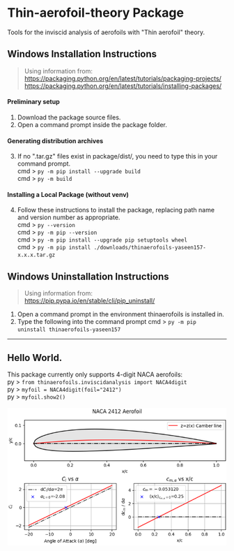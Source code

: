 # Thin-aerofoil-theory Package

Tools for the inviscid analysis of aerofoils with "Thin aerofoil" theory.

## Windows Installation Instructions
> Using information from:<br>
> https://packaging.python.org/en/latest/tutorials/packaging-projects/<br>
> https://packaging.python.org/en/latest/tutorials/installing-packages/<br>
#### Preliminary setup
1. Download the package source files.
2. Open a command prompt inside the package folder.

#### Generating distribution archives
3. If no ".tar.gz" files exist in package/dist/, you need to type this in your command prompt.<br>
cmd > `py -m pip install --upgrade build`<br>
cmd > `py -m build`<br>

#### Installing a Local Package (without venv)
4. Follow these instructions to install the package, replacing path name and version number as appropriate.<br>
cmd > `py --version`<br>
cmd > `py -m pip --version`<br>
cmd > `py -m pip install --upgrade pip setuptools wheel`<br>
cmd > `py -m pip install ./downloads/thinaerofoils-yaseen157-x.x.x.tar.gz`<br>

## Windows Uninstallation Instructions
> Using information from:<br>
> https://pip.pypa.io/en/stable/cli/pip_uninstall/<br>
1. Open a command prompt in the environment thinaerofoils is installed in.<br>
2. Type the following into the command prompt
cmd > `py -m pip uninstall thinaerofoils-yaseen157`<br>

---

## Hello World.
This package currently only supports 4-digit NACA aerofoils:<br>
py > `from thinaerofoils.inviscidanalysis import NACA4digit`<br>
py > `myfoil = NACA4digit(foil="2412")`<br>
py > `myfoil.show2()`<br>
<br>
![NACA2412 demonstrative plot](./docs/images/demo_2412.png)
